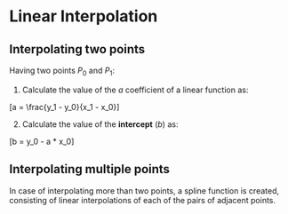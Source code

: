 # Linear Interpolation

## Interpolating two points

Having two points $P_0$ and $P_1$:

1. Calculate the value of the $a$ coefficient of a linear function as:

\[a = \frac{y_1 - y_0}{x_1 - x_0}\]

2. Calculate the value of the **intercept** ($b$) as:

\[b = y_0 - a * x_0\]

## Interpolating multiple points

In case of interpolating more than two points, a spline function is created, consisting of linear interpolations of each of the pairs of adjacent points.
